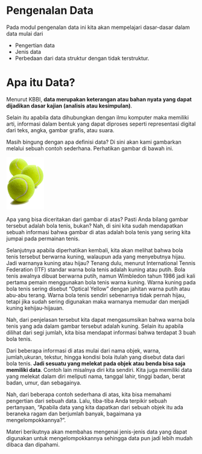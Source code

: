 # Pengenalan Data

Pada modul pengenalan data ini kita akan mempelajari dasar-dasar dalam data mulai dari 
- Pengertian data
- Jenis data
- Perbedaan dari data struktur dengan tidak terstruktur.

# Apa itu Data?

Menurut KBBI, **data merupakan keterangan atau bahan nyata yang dapat dijadikan dasar kajian (analisis atau kesimpulan)**. 

Selain itu apabila data dihubungkan dengan ilmu komputer maka memiliki arti, informasi dalam bentuk yang dapat diproses seperti representasi digital dari teks, angka, gambar grafis, atau suara.

Masih bingung dengan apa definisi data? Di sini akan kami gambarkan melalui sebuah contoh sederhana. Perhatikan gambar di bawah ini.

<!-- ![Bola Tenis](images/1-Bola-Tenis.png) -->
<img src="../images/1-Bola-Tenis.png" width="100">

Apa yang bisa diceritakan dari gambar di atas? Pasti Anda bilang gambar tersebut adalah bola tenis, bukan? Nah, di sini kita sudah mendapatkan sebuah informasi bahwa gambar di atas adalah bola tenis yang sering kita jumpai pada permainan tenis. 

Selanjutnya apabila diperhatikan kembali, kita akan melihat bahwa bola tenis tersebut berwarna kuning, walaupun ada yang menyebutnya hijau. Jadi warnanya kuning atau hijau? Tenang dulu, menurut International Tennis Federation (ITF) standar warna bola tenis adalah kuning atau putih. Bola tenis awalnya dibuat berwarna putih, namun Wimbledon tahun 1986 jadi kali pertama pemain menggunakan bola tenis warna kuning. Warna kuning pada bola tenis sering disebut “Optical Yellow” dengan jahitan warna putih atau abu-abu terang. Warna bola tenis sendiri sebenarnya tidak pernah hijau, tetapi jika sudah sering digunakan maka warnanya memudar dan menjadi kuning kehijau-hijauan. 

Nah, dari penjelasan tersebut kita dapat mengasumsikan bahwa warna bola tenis yang ada dalam gambar tersebut adalah kuning. Selain itu apabila dilihat dari segi jumlah, kita bisa mendapat informasi bahwa terdapat 3 buah bola tenis. 

Dari beberapa informasi di atas mulai dari nama objek, warna, jumlah,ukuran, tekstur, hingga kondisi bola itulah yang disebut data dari bola tenis. **Jadi sesuatu yang melekat pada objek atau benda bisa saja memiliki data**. Contoh lain misalnya diri kita sendiri. Kita juga memiliki data yang melekat dalam diri meliputi nama, tanggal lahir, tinggi badan, berat badan, umur, dan sebagainya.

Nah, dari beberapa contoh sederhana di atas, kita bisa memahami pengertian dari sebuah data. Lalu, tiba-tiba Anda terpikir sebuah pertanyaan, “Apabila data yang kita dapatkan dari sebuah objek itu ada beraneka ragam dan berjumlah banyak, bagaimana ya mengelompokkannya?”. 

Materi berikutnya akan membahas mengenai jenis-jenis data yang dapat digunakan untuk mengelompokkannya sehingga data pun jadi lebih mudah dibaca dan dipahami.
